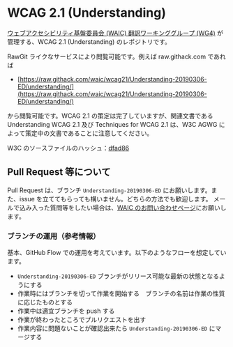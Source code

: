 # WCAG 2.1 (Understanding)

[ウェブアクセシビリティ基盤委員会 (WAIC) 翻訳ワーキンググループ (WG4)](http://waic.jp/committee/wg4/) が管理する、WCAG 2.1 (Understanding) のレポジトリです。

RawGit ライクなサービスにより閲覧可能です。例えば raw.githack.com であれば

- [https://raw.githack.com/waic/wcag21/Understanding-20190306-ED/understanding/](https://raw.githack.com/waic/wcag21/Understanding-20190306-ED/understanding/)

から閲覧可能です。WCAG 2.1 の策定は完了していますが、関連文書である Understanding WCAG 2.1 及び Techniques for WCAG 2.1 は、W3C AGWG によって策定中の文書であることに注意してください。

W3C のソースファイルのハッシュ：[dfad86](https://github.com/w3c/wcag/tree/dfad867083e7137d27e472e3b85aaac8cd2c2c77/understanding)

## Pull Request 等について

Pull Request は、ブランチ `Understanding-20190306-ED` にお願いします。また、issue を立ててもらっても構いません。どちらの方法でも歓迎します。
メールで込み入った質問等をしたい場合は、[WAIC のお問い合わせページ](http://waic.jp/contact/)にお願いします。

### ブランチの運用（参考情報）

基本、GitHub Flow での運用を考えています。以下のようなフローを想定しています。

- `Understanding-20190306-ED` ブランチがリリース可能な最新の状態となるようにする
- 作業時にはブランチを切って作業を開始する　ブランチの名前は作業の性質に応じたものとする
- 作業中は適宜ブランチを push する
- 作業が終わったところでプルリクエストを出す
- 作業内容に問題ないことが確認出来たら `Understanding-20190306-ED` にマージする
